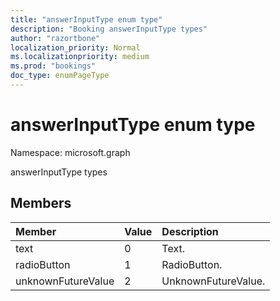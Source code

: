 ```yaml
---
title: "answerInputType enum type"
description: "Booking answerInputType types"
author: "razortbone"
localization_priority: Normal
ms.localizationpriority: medium
ms.prod: "bookings"
doc_type: enumPageType
---
```


# answerInputType enum type

Namespace: microsoft.graph

answerInputType types

## Members
|Member|Value|Description|
|:---|:---|:---|
|text|0|Text.|
|radioButton|1|RadioButton.|
|unknownFutureValue|2|UnknownFutureValue.|



